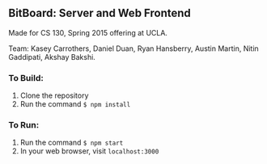 ## BitBoard: Server and Web Frontend

Made for CS 130, Spring 2015 offering at UCLA.

Team: Kasey Carrothers, Daniel Duan, Ryan Hansberry, Austin Martin, Nitin Gaddipati, Akshay Bakshi.

### To Build:
1. Clone the repository
2. Run the command `$ npm install`

### To Run:
1. Run the command `$ npm start`
2. In your web browser, visit `localhost:3000`
